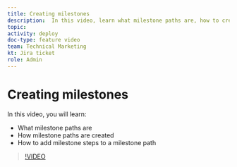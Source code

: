 ```yaml
---
title: Creating milestones
description:  In this video, learn what milestone paths are, how to create milestone paths, and how to add milestone steps.
topic:
activity: deploy
doc-type: feature video
team: Technical Marketing
kt: Jira ticket
role: Admin
---
```

# Creating milestones

In this video, you will learn:

* What milestone paths are
* How milestone paths are created
* How to add milestone steps to a milestone path

>[!VIDEO](https://video.tv.adobe.com/v/335204/?quality=12)
